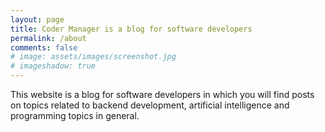 ```yaml
---
layout: page
title: Coder Manager is a blog for software developers
permalink: /about
comments: false
# image: assets/images/screenshot.jpg
# imageshadow: true
---
```



This website is a blog for software developers in which you will find posts on topics related to backend development, artificial intelligence and programming topics in general.


<!-- <a target="_blank" href="https://bootstrapstarter.com/jekyll-theme-memoirs/" class="btn btn-dark"> Get Memoirs for Jekyll &rarr;</a> -->

